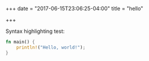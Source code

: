 +++
date = "2017-06-15T23:06:25-04:00"
title = "hello"

+++

Syntax highlighting test:

```rust
fn main() {
    println!("Hello, world!");
}
```
